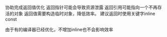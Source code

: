 协助完成返回值优化
返回指针可能会导致资源泄露
返回引用可能指向一个不再存活的对象
返回值需要构造临时对象，降低效率。
建议返回时使用关键字inline const

由于有的编译器已经优化，不增加inline也不会影响效率